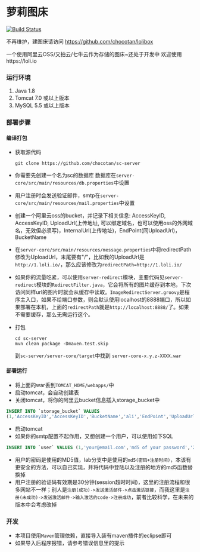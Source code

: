 萝莉图床
=========

[![Build Status](https://drone.io/github.com/chocotan/sc-server/status.png)](https://drone.io/github.com/chocotan/sc-server/latest)


不再维护，建图床请访问 https://github.com/chocotan/lolibox




一个使用阿里云OSS/又拍云/七牛云作为存储的图床~还处于开发中
欢迎使用https://loli.io



### 运行环境
1. Java 1.8
2. Tomcat 7.0 或以上版本
3. MySQL 5.5 或以上版本

### 部署步骤

#### 编译打包

* 获取源代码
  ```
  git clone https://github.com/chocotan/sc-server
  ```
* 你需要先创建一个名为sc的数据库
数据库在```server-core/src/main/resources/db.properties```中设置
* 用户注册时会发送验证邮件，smtp在```server-core/src/main/resources/mail.properties```中设置
* 创建一个阿里云oss的bucket，并记录下相关信息: AccessKeyID, AccessKeyID, UploadUrl(上传地址, 可以绑定域名，也可以使用oss的外网域名，无效但必须写)，InternalUrl(上传地址)，EndPoint(同UploadUrl)，BucketName
* 在```server-core/src/main/resources/message.properties```中将redirectPath修改为UploadUrl，末尾要有"/"，比如我的UploadUrl是```http://1.loli.io/```，那么应该修改为```redirectPath=http://1.loli.io/```
* 如果你的流量吃紧，可以使用`server-redirect`模块，主要代码见`server-redirect`模块的`RedirectFilter.java`，它会将所有的图片缓存到本地，下次访问同样url的图片时就会从缓存中读取。`ImageRedirectServer.groovy`是程序主入口，如果不给端口参数，则会默认使用localhost的8888端口，所以如果部署在本机，上面的`redirectPath`就是`http://localhost:8888/`了。如果不需要缓存，那么无需运行这个。


* 打包 
  ```
  cd sc-server
  mvn clean package -Dmaven.test.skip
  ```
  到```sc-server/server-core/target```中找到 ```server-core-x.y.z-XXXX.war```

#### 部署运行
  * 将上面的war丢到```TOMCAT_HOME/webapps/```中
  * 启动tomcat，会自动创建表
  * 关闭tomcat，将你的阿里云bucket信息插入storage_bucket中

  ```sql
  INSERT INTO `storage_bucket` VALUES 
  (1,'AccessKeyID','AccessKeyID','BucketName','ali','EndPoint','UploadUrl','1','image','InternalUrl');
  ```
  * 启动tomcat
  * 如果你的smtp配置不起作用，又想创建一个用户，可以使用如下SQL

  ```sql
  INSERT INTO `user` VALUES (1,'your@email.com','md5 of your password','2014-04-29 04:20:56');
  ```
  * 用户的密码是使用的MD5值，lab分支中是使用的`md5(密码+注册时间)`，本该有更安全的方法，可以自己实现，并将代码中登陆以及注册的地方的md5函数替换掉
  * 用户注册的验证码有效期是30分钟(session超时时间)，这里的注册流程和很多网站不一样；别人是`注册(成功)->发送激活邮件->点击激活链接`，而我这里是`注册(未成功)->发送激活邮件->输入激活的code->注册成功`，前者比较科学，在未来的版本中会考虑改掉
  
### 开发
* 本项目使用`Maven`管理依赖，直接导入装有maven插件的eclipse即可
* 如果导入后程序报错，请参考错误信息里的提示
